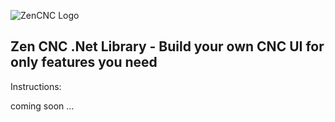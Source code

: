 ![ZenCNC Logo](http://www.zencnc.com//wp-content/themes/emporium/images/logo.png)

## Zen CNC .Net Library - Build your own CNC UI for only features you need

Instructions:

coming soon ...


